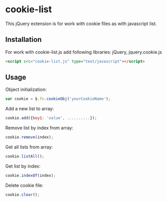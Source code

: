 # cookie-list

This jQuery extension is for work with cookie files as with javascript list.

## Installation

For work with cookie-list.js add following libraries: jQuery, jquery.cookie.js
```html
<script src="cookie-list.js" type="text/javascript"></script>
```

## Usage

Object initialization:
```javascript
var cookie = $.fn.cookieObj('yourCookieName');
```

Add a new list to array:
```javascript
cookie.add({key1: 'value', ..........});
```

Remove list by index from array:
```javascript
cookie.remove(index);
```

Get all lists from array:
```javascript
cookie.listAll();
```

Get list by index:
```javascript
cookie.indexOf(index);
```

Delete cookie file:
```javascript
cookie.clear();
```
